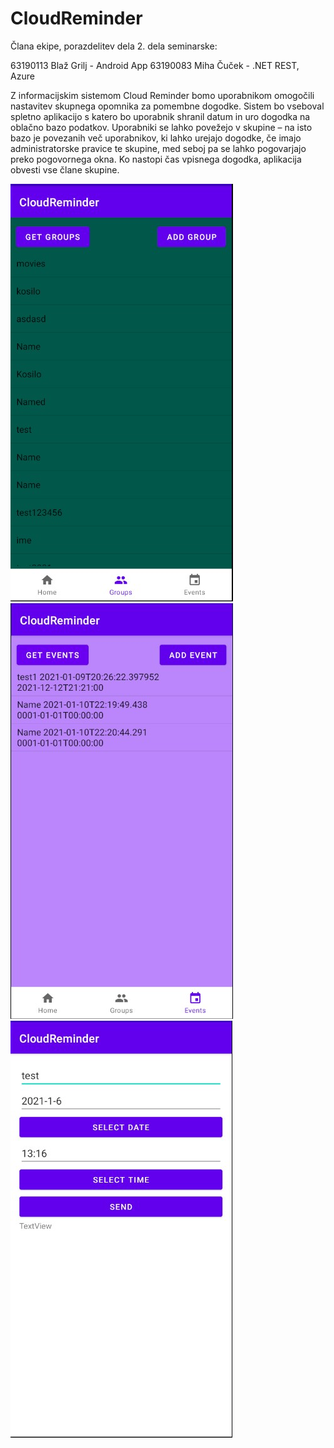 # CloudReminder
Člana ekipe, porazdelitev dela 2. dela seminarske:

63190113 Blaž Grilj - Android App
63190083 Miha Čuček - .NET REST, Azure

Z informacijskim sistemom Cloud Reminder bomo uporabnikom omogočili nastavitev skupnega opomnika za pomembne dogodke. Sistem bo vseboval spletno aplikacijo s katero bo uporabnik shranil datum in uro dogodka na oblačno bazo podatkov. Uporabniki se lahko povežejo v skupine – na isto bazo je povezanih več uporabnikov, ki lahko urejajo dogodke, če imajo administratorske pravice te skupine, med seboj pa se lahko pogovarjajo preko pogovornega okna. Ko nastopi čas vpisnega dogodka, aplikacija obvesti vse člane skupine.

![Screenshot of android app](https://github.com/Woozy1/android-CloudReminder/blob/master/screenshots/android1.jpg)
![Screenshot of android app](https://github.com/Woozy1/android-CloudReminder/blob/master/screenshots/android2.jpg)
![Screenshot of android app](https://github.com/Woozy1/android-CloudReminder/blob/master/screenshots/android3.jpg)

